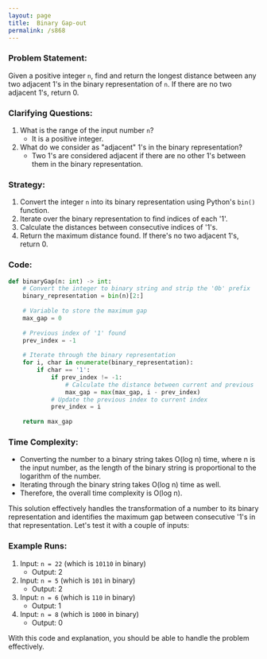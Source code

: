 ```yaml
---
layout: page
title:  Binary Gap-out
permalink: /s868
---
```


### Problem Statement:
Given a positive integer `n`, find and return the longest distance between any two adjacent 1's in the binary representation of `n`. If there are no two adjacent 1's, return 0.

### Clarifying Questions:
1. What is the range of the input number `n`?
   - It is a positive integer.
2. What do we consider as "adjacent" 1's in the binary representation? 
   - Two 1's are considered adjacent if there are no other 1's between them in the binary representation.

### Strategy:
1. Convert the integer `n` into its binary representation using Python's `bin()` function.
2. Iterate over the binary representation to find indices of each '1'.
3. Calculate the distances between consecutive indices of '1's.
4. Return the maximum distance found. If there's no two adjacent 1's, return 0.

### Code:
```python
def binaryGap(n: int) -> int:
    # Convert the integer to binary string and strip the '0b' prefix
    binary_representation = bin(n)[2:]
    
    # Variable to store the maximum gap
    max_gap = 0
    
    # Previous index of '1' found
    prev_index = -1
    
    # Iterate through the binary representation
    for i, char in enumerate(binary_representation):
        if char == '1':
            if prev_index != -1:
                # Calculate the distance between current and previous '1'
                max_gap = max(max_gap, i - prev_index)
            # Update the previous index to current index
            prev_index = i
    
    return max_gap
```

### Time Complexity:
- Converting the number to a binary string takes O(log n) time, where n is the input number, as the length of the binary string is proportional to the logarithm of the number.
- Iterating through the binary string takes O(log n) time as well.
- Therefore, the overall time complexity is O(log n).

This solution effectively handles the transformation of a number to its binary representation and identifies the maximum gap between consecutive '1's in that representation. Let's test it with a couple of inputs:

### Example Runs:
1. Input: `n = 22` (which is `10110` in binary)
   - Output: 2
2. Input: `n = 5` (which is `101` in binary)
   - Output: 2
3. Input: `n = 6` (which is `110` in binary)
   - Output: 1
4. Input: `n = 8` (which is `1000` in binary)
   - Output: 0

With this code and explanation, you should be able to handle the problem effectively.